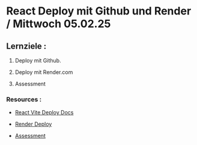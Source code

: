 # React Deploy mit Github und Render / Mittwoch 05.02.25

## Lernziele :

1. Deploy mit Github.

2. Deploy mit Render.com

3. Assessment

### Resources :

- [React Vite Deploy Docs](https://vite.dev/guide/static-deploy)

- [Render Deploy](https://render.com/)

- [Assessment]()
